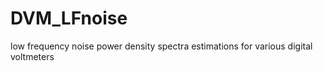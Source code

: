 # DVM_LFnoise
 low frequency noise power density spectra estimations for various digital voltmeters
